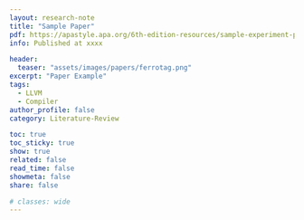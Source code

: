 ```yaml
---
layout: research-note
title: "Sample Paper"
pdf: https://apastyle.apa.org/6th-edition-resources/sample-experiment-paper-1.pdf
info: Published at xxxx

header:
  teaser: "assets/images/papers/ferrotag.png"
excerpt: "Paper Example"
tags:
  - LLVM
  - Compiler
author_profile: false
category: Literature-Review

toc: true
toc_sticky: true
show: true
related: false
read_time: false
showmeta: false
share: false

# classes: wide
---
```



